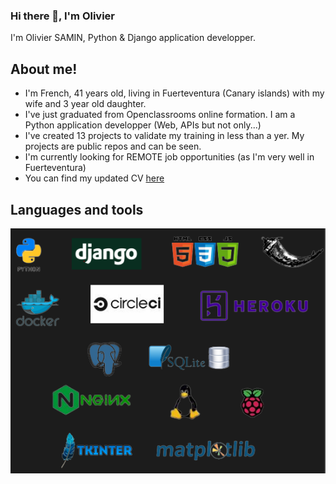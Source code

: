 ### Hi there 👋, I'm Olivier

<!--
**oliviersamin/oliviersamin** is a ✨ _special_ ✨ repository because its `README.md` (this file) appears on your GitHub profile.

Here are some ideas to get you started:

- 🔭 I’m currently working on ...
- 🌱 I’m currently learning ...
- 👯 I’m looking to collaborate on ...
- 🤔 I’m looking for help with ...
- 💬 Ask me about ...
- 📫 How to reach me: ...
- 😄 Pronouns: ...
- ⚡ Fun fact: ...
-->

I'm Olivier SAMIN, Python & Django application developper.  

## About me!
* I'm French, 41 years old, living in Fuerteventura (Canary islands) with my wife and 3 year old daughter.
* I've just graduated from Openclassrooms online formation. I am a Python application developper (Web, APIs but not only...)
* I've created 13 projects to validate my training in less than a yer. My projects are public repos and can be seen.
* I'm currently looking for REMOTE job opportunities (as I'm very well in Fuerteventura)
* You can find my updated CV [here](https://github.com/oliviersamin/CV)

## Languages and tools
![languages-tools](readme/github-fond-noir.png)
